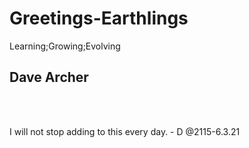 # Greetings-Earthlings
Learning;Growing;Evolving

<h2>Dave Archer</h2>
<br />
<br />
<p>I will not stop adding to this every day. - D
  @2115-6.3.21
  
  </p>
  <br />
  <br />
  
